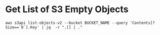 # Get List of S3 Empty Objects

```
aws s3api list-objects-v2 --bucket BUCKET_NAME --query 'Contents[?Size==`0`].Key' | jq  -r ".[] | ."
```
